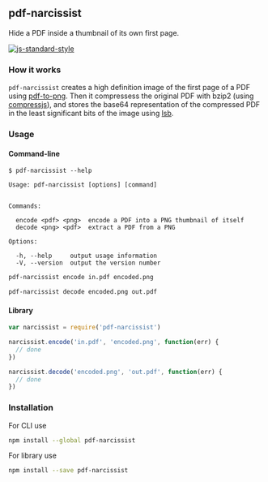 ## pdf-narcissist

Hide a PDF inside a thumbnail of its own first page.

[![js-standard-style](https://cdn.rawgit.com/feross/standard/master/badge.svg)](https://github.com/feross/standard)

### How it works

`pdf-narcissist` creates a high definition image of the first page of a PDF using [pdf-to-png](https://github.com/freeman-lab/pdf-to-png). Then it compressess the original PDF with bzip2 (using [compressjs](https://github.com/cscott/compressjs)), and stores the base64 representation of the compressed PDF in the least significant bits of the image using [lsb](https://github.com/hughsk/lsb).

### Usage

#### Command-line

```
$ pdf-narcissist --help

Usage: pdf-narcissist [options] [command]


Commands:

  encode <pdf> <png>  encode a PDF into a PNG thumbnail of itself
  decode <png> <pdf>  extract a PDF from a PNG

Options:

  -h, --help     output usage information
  -V, --version  output the version number

```

```bash
pdf-narcissist encode in.pdf encoded.png
```

```bash
pdf-narcissist decode encoded.png out.pdf
```

#### Library

```js
var narcissist = require('pdf-narcissist')

narcissist.encode('in.pdf', 'encoded.png', function(err) {
  // done
})

narcissist.decode('encoded.png', 'out.pdf', function(err) {
  // done
})
```

### Installation

For CLI use

```bash
npm install --global pdf-narcissist
```

For library use

```bash
npm install --save pdf-narcissist
```

